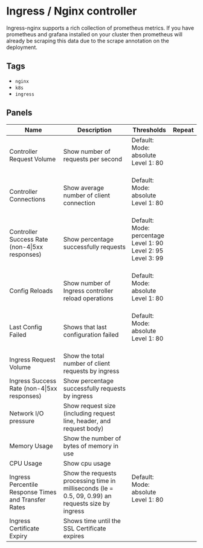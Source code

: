 # Ingress / Nginx controller

Ingress-nginx supports a rich collection of prometheus metrics. If you have prometheus and grafana installed on your
cluster then prometheus will already be scraping this data due to the scrape annotation on the deployment.

## Tags

* `nginx`
* `k8s`
* `ingress`

## Panels

<!-- markdownlint-disable line-length -->
| Name | Description | Thresholds | Repeat |
| ---- | ----------- | ---------- | ------ |
| Controller Request Volume | Show number of requests per second | Default:<br/>Mode: absolute<br/>Level 1: 80<br/><br/> |  |
| Controller Connections | Show average number of client connection | Default:<br/>Mode: absolute<br/>Level 1: 80<br/><br/> |  |
| Controller Success Rate (non-4&#124;5xx responses) | Show percentage successfully requests | Default:<br/>Mode: percentage<br/>Level 1: 90<br/>Level 2: 95<br/>Level 3: 99<br/><br/> |  |
| Config Reloads | Show number of Ingress controller reload operations | Default:<br/>Mode: absolute<br/>Level 1: 80<br/><br/> |  |
| Last Config Failed | Shows that last configuration failed | Default:<br/>Mode: absolute<br/>Level 1: 80<br/><br/> |  |
| Ingress Request Volume | Show the total number of client requests by ingress |  |  |
| Ingress Success Rate (non-4&#124;5xx responses) | Show percentage successfully requests by ingress |  |  |
| Network I/O pressure | Show request size (including request line, header, and request body) |  |  |
| Memory Usage | Show the number of bytes of memory in use  |  |  |
| CPU Usage | Show cpu usage  |  |  |
| Ingress Percentile Response Times and Transfer Rates | Show the requests processing time in milliseconds (le = 0.5, 09, 0.99) an requests size by ingress | Default:<br/>Mode: absolute<br/>Level 1: 80<br/><br/> |  |
| Ingress Certificate Expiry | Shows time until the SSL Certificate expires |  |  |
<!-- markdownlint-enable line-length -->
